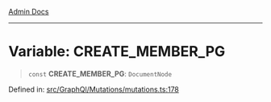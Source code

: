 [Admin Docs](/)

***

# Variable: CREATE\_MEMBER\_PG

> `const` **CREATE\_MEMBER\_PG**: `DocumentNode`

Defined in: [src/GraphQl/Mutations/mutations.ts:178](https://github.com/PalisadoesFoundation/talawa-admin/blob/main/src/GraphQl/Mutations/mutations.ts#L178)

